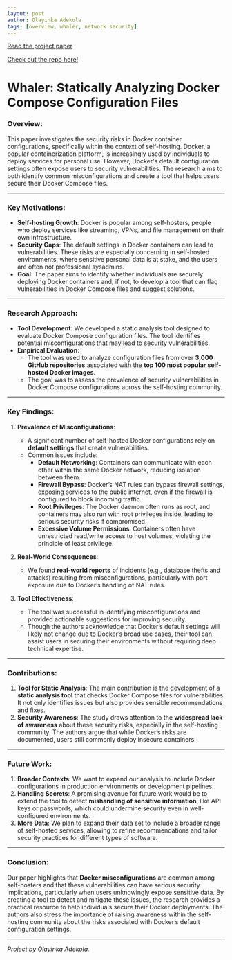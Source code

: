 ```yaml
---
layout: post
author: Olayinka Adekola
tags: [overview, whaler, network security]
---
```


[Read the project paper](/assets/files/whaler.pdf)

[Check out the repo here!](https://github.com/NerdySouth/cs356-final-project)

# Whaler: Statically Analyzing Docker Compose Configuration Files

### **Overview:**

This paper investigates the security risks in Docker container configurations, specifically within the context of self-hosting. Docker, a popular containerization platform, is increasingly used by individuals to deploy services for personal use. However, Docker's default configuration settings often expose users to security vulnerabilities. The research aims to both identify common misconfigurations and create a tool that helps users secure their Docker Compose files.

---

### **Key Motivations:**

- **Self-hosting Growth**: Docker is popular among self-hosters, people who deploy services like streaming, VPNs, and file management on their own infrastructure.
- **Security Gaps**: The default settings in Docker containers can lead to vulnerabilities. These risks are especially concerning in self-hosted environments, where sensitive personal data is at stake, and the users are often not professional sysadmins.
- **Goal**: The paper aims to identify whether individuals are securely deploying Docker containers and, if not, to develop a tool that can flag vulnerabilities in Docker Compose files and suggest solutions.

---

### **Research Approach:**

- **Tool Development**: We developed a static analysis tool designed to evaluate Docker Compose configuration files. The tool identifies potential misconfigurations that may lead to security vulnerabilities.
- **Empirical Evaluation**:
  - The tool was used to analyze configuration files from over **3,000 GitHub repositories** associated with the **top 100 most popular self-hosted Docker images**.
  - The goal was to assess the prevalence of security vulnerabilities in Docker Compose configurations across the self-hosting community.

---

### **Key Findings:**

1. **Prevalence of Misconfigurations**:

   - A significant number of self-hosted Docker configurations rely on **default settings** that create vulnerabilities.
   - Common issues include:
     - **Default Networking**: Containers can communicate with each other within the same Docker network, reducing isolation between them.
     - **Firewall Bypass**: Docker’s NAT rules can bypass firewall settings, exposing services to the public internet, even if the firewall is configured to block incoming traffic.
     - **Root Privileges**: The Docker daemon often runs as root, and containers may also run with root privileges inside, leading to serious security risks if compromised.
     - **Excessive Volume Permissions**: Containers often have unrestricted read/write access to host volumes, violating the principle of least privilege.

2. **Real-World Consequences**:

   - We found **real-world reports** of incidents (e.g., database thefts and attacks) resulting from misconfigurations, particularly with port exposure due to Docker’s handling of NAT rules.

3. **Tool Effectiveness**:
   - The tool was successful in identifying misconfigurations and provided actionable suggestions for improving security.
   - Though the authors acknowledge that Docker’s default settings will likely not change due to Docker’s broad use cases, their tool can assist users in securing their environments without requiring deep technical expertise.

---

### **Contributions:**

1. **Tool for Static Analysis**: The main contribution is the development of a **static analysis tool** that checks Docker Compose files for vulnerabilities. It not only identifies issues but also provides sensible recommendations and fixes.
2. **Security Awareness**: The study draws attention to the **widespread lack of awareness** about these security risks, especially in the self-hosting community. The authors argue that while Docker’s risks are documented, users still commonly deploy insecure containers.

---

### **Future Work:**

1. **Broader Contexts**: We want to expand our analysis to include Docker configurations in production environments or development pipelines.
2. **Handling Secrets**: A promising avenue for future work would be to extend the tool to detect **mishandling of sensitive information**, like API keys or passwords, which could undermine security even in well-configured environments.
3. **More Data**: We plan to expand their data set to include a broader range of self-hosted services, allowing to refine recommendations and tailor security practices for different types of software.

---

### **Conclusion:**

Our paper highlights that **Docker misconfigurations** are common among self-hosters and that these vulnerabilities can have serious security implications, particularly when users unknowingly expose sensitive data. By creating a tool to detect and mitigate these issues, the research provides a practical resource to help individuals secure their Docker deployments. The authors also stress the importance of raising awareness within the self-hosting community about the risks associated with Docker’s default configuration settings.

---

_Project by Olayinka Adekola._
